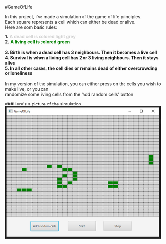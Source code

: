 #GameOfLife

In this project, i've made a simulation of the game of life principles.\
Each square represents a cell which can either be dead or alive. \
Here are som basic rules:

**1.** <span style="color:lightgrey">**A dead cell is colored light grey**</span>\
**2.** <span style="color:green">**A living cell is colored green**</span>\
\
**3. Birth is when a dead cell has 3 neighbours. Then it becomes a live cell**\
**4. Survival is when a living cell has 2 or 3 living neighbours. Then it stays alive**\
**5. In all other cases, the cell dies or remains dead of either overcrowding or loneliness**
\
\
In my version of the simulation, you can either press on the cells you wish to make live, or you can\
randomize some living cells from the 'add random cells' button

###Here's a picture of the simulation
![](src/image/GameOfLife.png)